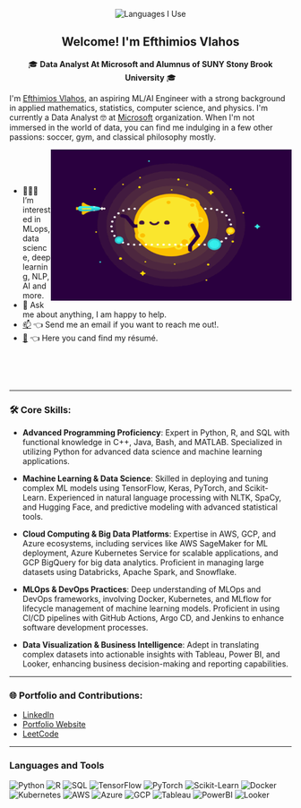 <p align="center"><img width="30%" src="https://github.com/alansmathew/alansmathew/raw/master/lang.gif" alt="Languages I Use" /></p>

<h2 align="center">Welcome! I'm Efthimios Vlahos</h2>

<p align='center'>
  🎓 <strong>Data Analyst At Microsoft and Alumnus of SUNY Stony Brook University</strong> 🎓<br/>

  I'm [Efthimios Vlahos](https://efthimiosvlahos-github-io.vercel.app/), an aspiring ML/AI Engineer with a strong background in applied mathematics, statistics, computer science, and physics. I'm currently a Data Analyst 🤓 at [Microsoft](https://www.microsoft.com/en-us/) organization. When I'm not immersed in the world of data, you can find me indulging in a few other passions: soccer, gym, and classical philosophy mostly.

  <img align="right" alt="GIF" src="./assets/img/sun.gif?raw=true" width="430" height="270" />
  
<br/>
<br/>
<br/>

- 👨🏽‍💻 I’m interested in MLops, data science, deep learning, NLP, AI and more.
- 💬 Ask me about anything, I am happy to help.
- [📫](mailto:vlahos89@gmail.com) 👈 Send me an email if you want to reach me out!.
- [📝](https://efthimiosvlahos-github-io.vercel.app/about) 👈 Here you cand find my résumé.


<br/>
<br/>
<br/>
</p>


---

### 🛠 Core Skills:
- **Advanced Programming Proficiency**: Expert in Python, R, and SQL with functional knowledge in C++, Java, Bash, and MATLAB. Specialized in utilizing Python for advanced data science and machine learning applications.

- **Machine Learning & Data Science**: Skilled in deploying and tuning complex ML models using TensorFlow, Keras, PyTorch, and Scikit-Learn. Experienced in natural language processing with NLTK, SpaCy, and Hugging Face, and predictive modeling with advanced statistical tools.

- **Cloud Computing & Big Data Platforms**: Expertise in AWS, GCP, and Azure ecosystems, including services like AWS SageMaker for ML deployment, Azure Kubernetes Service for scalable applications, and GCP BigQuery for big data analytics. Proficient in managing large datasets using Databricks, Apache Spark, and Snowflake.

- **MLOps & DevOps Practices**: Deep understanding of MLOps and DevOps frameworks, involving Docker, Kubernetes, and MLflow for lifecycle management of machine learning models. Proficient in using CI/CD pipelines with GitHub Actions, Argo CD, and Jenkins to enhance software development processes.

- **Data Visualization & Business Intelligence**: Adept in translating complex datasets into actionable insights with Tableau, Power BI, and Looker, enhancing business decision-making and reporting capabilities.

---

### 🌐 Portfolio and Contributions:
- [LinkedIn](https://www.linkedin.com/in/efthimios-vlahos/)
- [Portfolio Website](https://efthimiosvlahos-github-io.vercel.app/)
- [LeetCode](https://leetcode.com/Efthimios_vlahos/)

---
### Languages and Tools
![Python](https://img.shields.io/badge/python-3670A0?style=for-the-badge&logo=python&logoColor=ffdd54)
![R](https://img.shields.io/badge/r-%23276DC3.svg?style=for-the-badge&logo=r&logoColor=white)
![SQL](https://img.shields.io/badge/SQL-4479A1.svg?style=for-the-badge&logo=sql&logoColor=white)
![TensorFlow](https://img.shields.io/badge/TensorFlow-%23FF6F00.svg?style=for-the-badge&logo=TensorFlow&logoColor=white)
![PyTorch](https://img.shields.io/badge/PyTorch-%23EE4C2C.svg?style=for-the-badge&logo=PyTorch&logoColor=white)
![Scikit-Learn](https://img.shields.io/badge/scikit_learn-%23F7931E.svg?style=for-the-badge&logo=scikit-learn&logoColor=white)
![Docker](https://img.shields.io/badge/Docker-2496ED.svg?style=for-the-badge&logo=docker&logoColor=white)
![Kubernetes](https://img.shields.io/badge/Kubernetes-326CE5.svg?style=for-the-badge&logo=kubernetes&logoColor=white)
![AWS](https://img.shields.io/badge/AWS-FF9900.svg?style=for-the-badge&logo=amazonaws&logoColor=white)
![Azure](https://img.shields.io/badge/Azure-0089D6.svg?style=for-the-badge&logo=microsoftazure&logoColor=white)
![GCP](https://img.shields.io/badge/GCP-4285F4.svg?style=for-the-badge&logo=google-cloud&logoColor=white)
![Tableau](https://img.shields.io/badge/Tableau-E97627.svg?style=for-the-badge&logo=tableau&logoColor=white)
![PowerBI](https://img.shields.io/badge/PowerBI-F2C811.svg?style=for-the-badge&logo=powerbi&logoColor=white)
![Looker](https://img.shields.io/badge/Looker-4285F4.svg?style=for-the-badge&logo=looker&logoColor=white)


